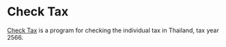 # Check Tax
[Check Tax](https://kietpawpan.github.io/tax) is a program for checking the individual tax in Thailand, tax year 2566.
